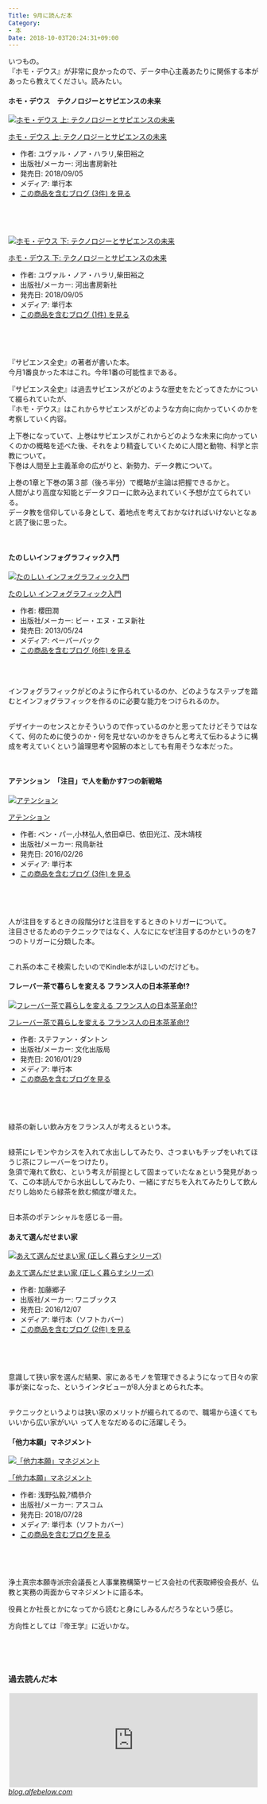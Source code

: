 ```yaml
---
Title: 9月に読んだ本
Category:
- 本
Date: 2018-10-03T20:24:31+09:00
---
```


<p>いつもの。<br />『ホモ・デウス』が非常に良かったので、データ中心主義あたりに関係する本があったら教えてください。読みたい。</p>
<h4>ホモ・デウス　テクノロジーとサピエンスの未来</h4>
<div class="freezed">
<div class="external-link-detail"><a href="http://www.amazon.co.jp/exec/obidos/ASIN/4309227368/ab1025-22/"><img class="external-link-detail-image" title="ホモ・デウス 上: テクノロジーとサピエンスの未来" src="https://images-fe.ssl-images-amazon.com/images/I/41pGEawjlAL._SL160_.jpg" alt="ホモ・デウス 上: テクノロジーとサピエンスの未来" /></a>
<div class="external-link-detail-info">
<p class="external-link-detail-title"><a href="http://www.amazon.co.jp/exec/obidos/ASIN/4309227368/ab1025-22/">ホモ・デウス 上: テクノロジーとサピエンスの未来</a></p>
<ul>
<li><span class="external-link-detail-label">作者:</span> ユヴァル・ノア・ハラリ,柴田裕之</li>
<li><span class="external-link-detail-label">出版社/メーカー:</span> 河出書房新社</li>
<li><span class="external-link-detail-label">発売日:</span> 2018/09/05</li>
<li><span class="external-link-detail-label">メディア:</span> 単行本</li>
<li><a href="http://d.hatena.ne.jp/asin/4309227368/ab1025-22" target="_blank">この商品を含むブログ (3件) を見る</a></li>
</ul>
</div>
<div class="external-link-detail-foot"> </div>
</div>
</div>
<p> </p>
<div class="freezed">
<div class="external-link-detail"><a href="http://www.amazon.co.jp/exec/obidos/ASIN/4309227376/ab1025-22/"><img class="external-link-detail-image" title="ホモ・デウス 下: テクノロジーとサピエンスの未来" src="https://images-fe.ssl-images-amazon.com/images/I/41RUls3UcNL._SL160_.jpg" alt="ホモ・デウス 下: テクノロジーとサピエンスの未来" /></a>
<div class="external-link-detail-info">
<p class="external-link-detail-title"><a href="http://www.amazon.co.jp/exec/obidos/ASIN/4309227376/ab1025-22/">ホモ・デウス 下: テクノロジーとサピエンスの未来</a></p>
<ul>
<li><span class="external-link-detail-label">作者:</span> ユヴァル・ノア・ハラリ,柴田裕之</li>
<li><span class="external-link-detail-label">出版社/メーカー:</span> 河出書房新社</li>
<li><span class="external-link-detail-label">発売日:</span> 2018/09/05</li>
<li><span class="external-link-detail-label">メディア:</span> 単行本</li>
<li><a href="http://d.hatena.ne.jp/asin/4309227376/ab1025-22" target="_blank">この商品を含むブログ (1件) を見る</a></li>
</ul>
</div>
<div class="external-link-detail-foot"> </div>
</div>
</div>
<p> </p>
<p>『サピエンス全史』の著者が書いた本。<br />今月1番良かった本はこれ。今年1番の可能性まである。</p>
<p>『サピエンス全史』は過去サピエンスがどのような歴史をたどってきたかについて綴られていたが、<br />『ホモ・デウス』はこれからサピエンスがどのような方向に向かっていくのかを考察していく内容。</p>
<p>上下巻になっていて、上巻はサピエンスがこれからどのような未来に向かっていくのかの概略を述べた後、それをより精査していくために人間と動物、科学と宗教について。<br />下巻は人間至上主義革命の広がりと、新勢力、データ教について。</p>
<p>上巻の1章と下巻の第３部（後ろ半分）で概略が主論は把握できるかと。<br />人間がより高度な知能とデータフローに飲み込まれていく予想が立てられている。<br />データ教を信仰している身として、着地点を考えておかなければいけないとなぁと読了後に思った。</p>
<p> </p>
<h4>たのしいインフォグラフィック入門</h4>
<div class="freezed">
<div class="external-link-detail"><a href="http://www.amazon.co.jp/exec/obidos/ASIN/4861008530/ab1025-22/"><img class="external-link-detail-image" title="たのしい インフォグラフィック入門" src="https://images-fe.ssl-images-amazon.com/images/I/51GoBpt%2BigL._SL160_.jpg" alt="たのしい インフォグラフィック入門" /></a>
<div class="external-link-detail-info">
<p class="external-link-detail-title"><a href="http://www.amazon.co.jp/exec/obidos/ASIN/4861008530/ab1025-22/">たのしい インフォグラフィック入門</a></p>
<ul>
<li><span class="external-link-detail-label">作者:</span> 櫻田潤</li>
<li><span class="external-link-detail-label">出版社/メーカー:</span> ビー・エヌ・エヌ新社</li>
<li><span class="external-link-detail-label">発売日:</span> 2013/05/24</li>
<li><span class="external-link-detail-label">メディア:</span> ペーパーバック</li>
<li><a href="http://d.hatena.ne.jp/asin/4861008530/ab1025-22" target="_blank">この商品を含むブログ (6件) を見る</a></li>
</ul>
</div>
<div class="external-link-detail-foot"> </div>
</div>
</div>
<p> <br />インフォグラフィックがどのように作られているのか、どのようなステップを踏むとインフォグラフィックを作るのに必要な能力をつけられるのか。</p>
<p><br />デザイナーのセンスとかそういうので作っているのかと思ってたけどそうではなくて、何のために使うのか・何を見せないのかをきちんと考えて伝わるように構成を考えていくという論理思考や図解の本としても有用そうな本だった。</p>
<p> </p>
<h4>アテンション　「注目」で人を動かす7つの新戦略 </h4>
<div class="freezed">
<div class="external-link-detail"><a href="http://www.amazon.co.jp/exec/obidos/ASIN/4864104565/ab1025-22/"><img class="external-link-detail-image" title="アテンション" src="https://images-fe.ssl-images-amazon.com/images/I/51HEnTDO5vL._SL160_.jpg" alt="アテンション" /></a>
<div class="external-link-detail-info">
<p class="external-link-detail-title"><a href="http://www.amazon.co.jp/exec/obidos/ASIN/4864104565/ab1025-22/">アテンション</a></p>
<ul>
<li><span class="external-link-detail-label">作者:</span> ベン・パー,小林弘人,依田卓巳、依田光江、茂木靖枝</li>
<li><span class="external-link-detail-label">出版社/メーカー:</span> 飛鳥新社</li>
<li><span class="external-link-detail-label">発売日:</span> 2016/02/26</li>
<li><span class="external-link-detail-label">メディア:</span> 単行本</li>
<li><a href="http://d.hatena.ne.jp/asin/4864104565/ab1025-22" target="_blank">この商品を含むブログ (3件) を見る</a></li>
</ul>
</div>
<div class="external-link-detail-foot"> </div>
</div>
</div>
<p> </p>
<p>人が注目をするときの段階分けと注目をするときのトリガーについて。<br />注目させるためのテクニックではなく、人なにになぜ注目するのかというのを7つのトリガーに分類した本。</p>
<p><br />これ系の本こそ検索したいのでKindle本がほしいのだけども。</p>
<h4>フレーバー茶で暮らしを変える フランス人の日本茶革命!?</h4>
<div class="freezed">
<div class="external-link-detail"><a href="http://www.amazon.co.jp/exec/obidos/ASIN/4579212584/ab1025-22/"><img class="external-link-detail-image" title="フレーバー茶で暮らしを変える フランス人の日本茶革命!?" src="https://images-fe.ssl-images-amazon.com/images/I/51GxiwT7AnL._SL160_.jpg" alt="フレーバー茶で暮らしを変える フランス人の日本茶革命!?" /></a>
<div class="external-link-detail-info">
<p class="external-link-detail-title"><a href="http://www.amazon.co.jp/exec/obidos/ASIN/4579212584/ab1025-22/">フレーバー茶で暮らしを変える フランス人の日本茶革命!?</a></p>
<ul>
<li><span class="external-link-detail-label">作者:</span> ステファン・ダントン</li>
<li><span class="external-link-detail-label">出版社/メーカー:</span> 文化出版局</li>
<li><span class="external-link-detail-label">発売日:</span> 2016/01/29</li>
<li><span class="external-link-detail-label">メディア:</span> 単行本</li>
<li><a href="http://d.hatena.ne.jp/asin/4579212584/ab1025-22" target="_blank">この商品を含むブログを見る</a></li>
</ul>
</div>
<div class="external-link-detail-foot"> </div>
</div>
</div>
<p> </p>
<p>緑茶の新しい飲み方をフランス人が考えるという本。</p>
<p><br />緑茶にレモンやカシスを入れて水出ししてみたり、さつまいもチップをいれてほうじ茶にフレーバーをつけたり。<br />急須で淹れて飲む、という考えが前提として固まっていたなぁという発見があって、この本読んでから水出ししてみたり、一緒にすだちを入れてみたりして飲んだりし始めたら緑茶を飲む頻度が増えた。</p>
<p><br />日本茶のポテンシャルを感じる一冊。</p>
<h4>あえて選んだせまい家</h4>
<div class="freezed">
<div class="external-link-detail"><a href="http://www.amazon.co.jp/exec/obidos/ASIN/4847095251/ab1025-22/"><img class="external-link-detail-image" title="あえて選んだせまい家 (正しく暮らすシリーズ)" src="https://images-fe.ssl-images-amazon.com/images/I/41g2yF4anxL._SL160_.jpg" alt="あえて選んだせまい家 (正しく暮らすシリーズ)" /></a>
<div class="external-link-detail-info">
<p class="external-link-detail-title"><a href="http://www.amazon.co.jp/exec/obidos/ASIN/4847095251/ab1025-22/">あえて選んだせまい家 (正しく暮らすシリーズ)</a></p>
<ul>
<li><span class="external-link-detail-label">作者:</span> 加藤郷子</li>
<li><span class="external-link-detail-label">出版社/メーカー:</span> ワニブックス</li>
<li><span class="external-link-detail-label">発売日:</span> 2016/12/07</li>
<li><span class="external-link-detail-label">メディア:</span> 単行本（ソフトカバー）</li>
<li><a href="http://d.hatena.ne.jp/asin/4847095251/ab1025-22" target="_blank">この商品を含むブログ (2件) を見る</a></li>
</ul>
</div>
<div class="external-link-detail-foot"> </div>
</div>
</div>
<p> </p>
<p>意識して狭い家を選んだ結果、家にあるモノを管理できるようになって日々の家事が楽になった、というインタビューが8人分まとめられた本。</p>
<p><br />テクニックというよりは狭い家のメリットが綴られてるので、職場から遠くてもいいから広い家がいい って人をなだめるのに活躍しそう。</p>
<h4>「他力本願」マネジメント</h4>
<div class="freezed">
<div class="external-link-detail"><a href="http://www.amazon.co.jp/exec/obidos/ASIN/477620990X/ab1025-22/"><img class="external-link-detail-image" title="「他力本願」マネジメント" src="https://images-fe.ssl-images-amazon.com/images/I/51C5F0zJYXL._SL160_.jpg" alt="「他力本願」マネジメント" /></a>
<div class="external-link-detail-info">
<p class="external-link-detail-title"><a href="http://www.amazon.co.jp/exec/obidos/ASIN/477620990X/ab1025-22/">「他力本願」マネジメント</a></p>
<ul>
<li><span class="external-link-detail-label">作者:</span> 浅野弘毅,?橋恭介</li>
<li><span class="external-link-detail-label">出版社/メーカー:</span> アスコム</li>
<li><span class="external-link-detail-label">発売日:</span> 2018/07/28</li>
<li><span class="external-link-detail-label">メディア:</span> 単行本（ソフトカバー）</li>
<li><a href="http://d.hatena.ne.jp/asin/477620990X/ab1025-22" target="_blank">この商品を含むブログを見る</a></li>
</ul>
</div>
<div class="external-link-detail-foot"> </div>
</div>
</div>
<p> </p>
<p>浄土真宗本願寺派宗会議長と人事業務構築サービス会社の代表取締役会長が、仏教と実務の両面からマネジメントに語る本。</p>
<p>役員とか社長とかになってから読むと身にしみるんだろうなという感じ。</p>
<p>方向性としては『帝王学』に近いかな。</p>
<p> </p>
<p> </p>

### 過去読んだ本 

<p><iframe class="embed-card embed-blogcard" style="display: block; width: 100%; height: 190px; max-width: 500px; margin: auto;" title="7・8月に読んだ本 - FUN YOU BLOG" src="https://hatenablog-parts.com/embed?url=http%3A%2F%2Fblog.alfebelow.com%2Fentry%2F2018%2F09%2F02%2F7%25E3%2583%25BB8%25E6%259C%2588%25E3%2581%25AB%25E8%25AA%25AD%25E3%2582%2593%25E3%2581%25A0%25E6%259C%25AC" frameborder="0" scrolling="no"></iframe><cite class="hatena-citation"><a href="http://blog.alfebelow.com/entry/2018/09/02/7%E3%83%BB8%E6%9C%88%E3%81%AB%E8%AA%AD%E3%82%93%E3%81%A0%E6%9C%AC">blog.alfebelow.com</a></cite></p>
<p> </p>
